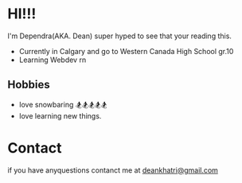 # HI!!!

I'm Dependra(AKA. Dean) super hyped to see that your reading this.

- Currently in Calgary and go to Western Canada High School gr.10
- Learning Webdev rn

## Hobbies

- love snowbaring 🏂🏂🏂🏂🏂
- love learning new things.

# Contact
if you have anyquestions contanct me at
deankhatri@gmail.com
<!---
dependra123/dependra123 is a ✨ special ✨ repository because its `README.md` (this file) appears on your GitHub profile.
You can click the Preview link to take a look at your changes.
--->

